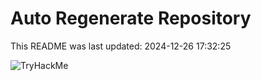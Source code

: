 # Auto Regenerate Repository

This README was last updated: 2024-12-26 17:32:25

 ![TryHackMe](https://tryhackme.com/badge/533634)